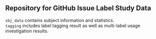 ## Repository for GitHub Issue Label Study Data

```sbj_data``` contains subject information and statistics.    
```tagging``` includes label tagging result as well as multi-label usage investigation results.  

